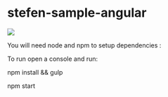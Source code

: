 # stefen-sample-angular

![](http://i.giphy.com/l46C6sdSa5DVSJnLG.gif)

You will need node and npm to setup dependencies : 

To run open a console and run: 

npm install && gulp

npm start
